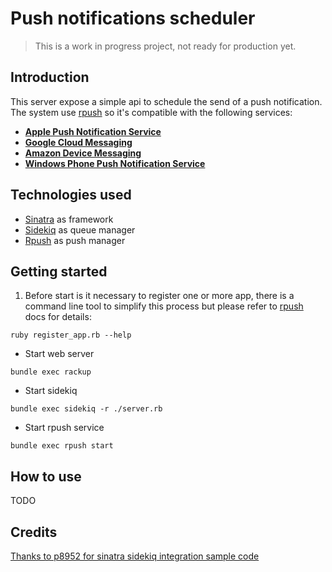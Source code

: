 # Push notifications scheduler

>This is a work in progress project, not ready for production yet.

## Introduction

This server expose a simple api to schedule the send of a push notification. The system use [rpush](https://github.com/rpush/rpush) so it's compatible with the following services:

* [**Apple Push Notification Service**](#apple-push-notification-service)
* [**Google Cloud Messaging**](#google-cloud-messaging)
* [**Amazon Device Messaging**](#amazon-device-messaging)
* [**Windows Phone Push Notification Service**](#windows-phone-notification-service) 

## Technologies used

* [Sinatra](http://www.sinatrarb.com/) as framework
* [Sidekiq](http://sidekiq.org/) as queue manager
* [Rpush](https://github.com/rpush/rpush) as push manager

## Getting started

1. Before start is it necessary to register one or more app, there is a command line tool to simplify this process but please refer to [rpush](https://github.com/rpush/rpush) docs for details:
```shell
ruby register_app.rb --help
```
* Start web server
```shell
bundle exec rackup
```
* Start sidekiq
```shell
bundle exec sidekiq -r ./server.rb
```
* Start rpush service
```shell
bundle exec rpush start
```

## How to use
TODO

## Credits
[Thanks to p8952 for sinatra sidekiq integration sample code](https://github.com/p8952/sinatra-sidekiq)